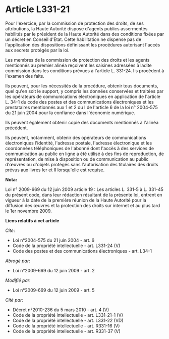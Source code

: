 # Article L331-21

Pour l'exercice, par la commission de protection des droits, de ses attributions, la Haute Autorité dispose d'agents publics
assermentés habilités par le président de la Haute Autorité dans des conditions fixées par un décret en Conseil d'Etat. Cette
habilitation ne dispense pas de l'application des dispositions définissant les procédures autorisant l'accès aux secrets
protégés par la loi. 

Les membres de la commission de protection des droits et les agents mentionnés au premier alinéa reçoivent les saisines
adressées à ladite commission dans les conditions prévues à l'article L. 331-24. Ils procèdent à l'examen des faits. 

Ils peuvent, pour les nécessités de la procédure, obtenir tous documents, quel qu'en soit le support, y compris les données
conservées et traitées par les opérateurs de communications électroniques en application de l'article L. 34-1 du code des
postes et des communications électroniques et les prestataires mentionnés aux 1 et 2 du I de l'article 6 de la loi n°
2004-575 du 21 juin 2004 pour la confiance dans l'économie numérique. 

Ils peuvent également obtenir copie des documents mentionnés à l'alinéa précédent. 

Ils peuvent, notamment, obtenir des opérateurs de communications électroniques l'identité, l'adresse postale, l'adresse
électronique et les coordonnées téléphoniques de l'abonné dont l'accès à des services de communication au public en ligne a
été utilisé à des fins de reproduction, de représentation, de mise à disposition ou de communication au public d'œuvres ou
d'objets protégés sans l'autorisation des titulaires des droits prévus aux livres Ier et II lorsqu'elle est requise.

**Nota:**

Loi n° 2009-669 du 12 juin 2009 article 19 : Les articles L. 331-5 à L. 331-45 du présent code, dans leur rédaction résultant
de la présente loi, entrent en vigueur à la date de la première réunion de la Haute Autorité pour la diffusion des œuvres et
la protection des droits sur internet et au plus tard le 1er novembre 2009.

**Liens relatifs à cet article**

_Cite_:

  - Loi n°2004-575 du 21 juin 2004 - art. 6
  - Code de la propriété intellectuelle - art. L331-24 (V)
  - Code des postes et des communications électroniques - art. L34-1

_Abrogé par_:

  - Loi n°2009-669 du 12 juin 2009 - art. 2

_Modifié par_:

  - Loi n°2009-669 du 12 juin 2009 - art. 5

_Cité par_:

  - Décret n°2010-236 du 5 mars 2010 - art. 4 (V)
  - Code de la propriété intellectuelle - art. L331-21-1 (V)
  - Code de la propriété intellectuelle - art. L331-22 (VD)
  - Code de la propriété intellectuelle - art. R331-16 (V)
  - Code de la propriété intellectuelle - art. R331-37 (V)
